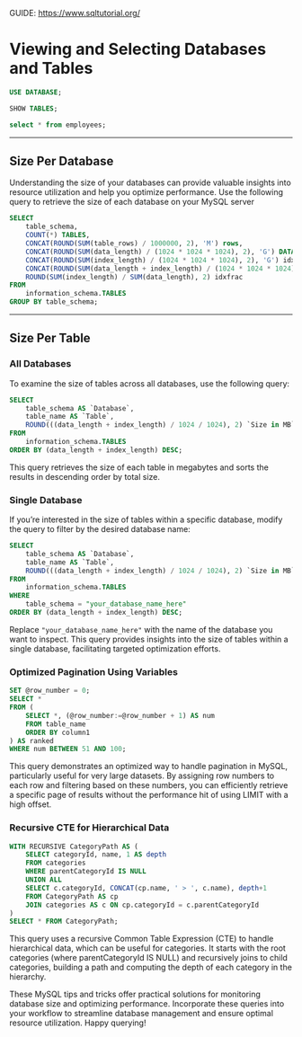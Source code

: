 GUIDE: https://www.sqltutorial.org/

# Viewing and Selecting Databases and Tables

```sql
USE DATABASE;
```

```sql
SHOW TABLES;
```

```sql
select * from employees;
```

---
## Size Per Database

Understanding the size of your databases can provide valuable insights into resource utilization and help you optimize performance. Use the following query to retrieve the size of each database on your MySQL server

```sql
SELECT 
    table_schema,
    COUNT(*) TABLES,
    CONCAT(ROUND(SUM(table_rows) / 1000000, 2), 'M') rows,
    CONCAT(ROUND(SUM(data_length) / (1024 * 1024 * 1024), 2), 'G') DATA,
    CONCAT(ROUND(SUM(index_length) / (1024 * 1024 * 1024), 2), 'G') idx,
    CONCAT(ROUND(SUM(data_length + index_length) / (1024 * 1024 * 1024), 2), 'G') total_size,
    ROUND(SUM(index_length) / SUM(data_length), 2) idxfrac
FROM
    information_schema.TABLES
GROUP BY table_schema;
```

---
## Size Per Table

### All Databases

To examine the size of tables across all databases, use the following query:

```sql
SELECT 
    table_schema AS `Database`,
    table_name AS `Table`,
    ROUND(((data_length + index_length) / 1024 / 1024), 2) `Size in MB`
FROM
    information_schema.TABLES
ORDER BY (data_length + index_length) DESC;

```

This query retrieves the size of each table in megabytes and sorts the results in descending order by total size.

### Single Database

If you’re interested in the size of tables within a specific database, modify the query to filter by the desired database name:

```sql
SELECT 
    table_schema AS `Database`,
    table_name AS `Table`,
    ROUND(((data_length + index_length) / 1024 / 1024), 2) `Size in MB`
FROM
    information_schema.TABLES
WHERE
    table_schema = "your_database_name_here"
ORDER BY (data_length + index_length) DESC;
```

Replace `"your_database_name_here"` with the name of the database you want to inspect. This query provides insights into the size of tables within a single database, facilitating targeted optimization efforts.


### Optimized Pagination Using Variables

```sql
SET @row_number = 0;
SELECT *
FROM (
    SELECT *, (@row_number:=@row_number + 1) AS num
    FROM table_name
    ORDER BY column1
) AS ranked
WHERE num BETWEEN 51 AND 100;
```

This query demonstrates an optimized way to handle pagination in MySQL, particularly useful for very large datasets. By assigning row numbers to each row and filtering based on these numbers, you can efficiently retrieve a specific page of results without the performance hit of using LIMIT with a high offset.

### Recursive CTE for Hierarchical Data 

```sql
WITH RECURSIVE CategoryPath AS (
    SELECT categoryId, name, 1 AS depth
    FROM categories
    WHERE parentCategoryId IS NULL
    UNION ALL
    SELECT c.categoryId, CONCAT(cp.name, ' > ', c.name), depth+1
    FROM CategoryPath AS cp
    JOIN categories AS c ON cp.categoryId = c.parentCategoryId
)
SELECT * FROM CategoryPath;
```

This query uses a recursive Common Table Expression (CTE) to handle hierarchical data, which can be useful for categories. It starts with the root categories (where parentCategoryId IS NULL) and recursively joins to child categories, building a path and computing the depth of each category in the hierarchy.

These MySQL tips and tricks offer practical solutions for monitoring database size and optimizing performance. Incorporate these queries into your workflow to streamline database management and ensure optimal resource utilization. Happy querying!